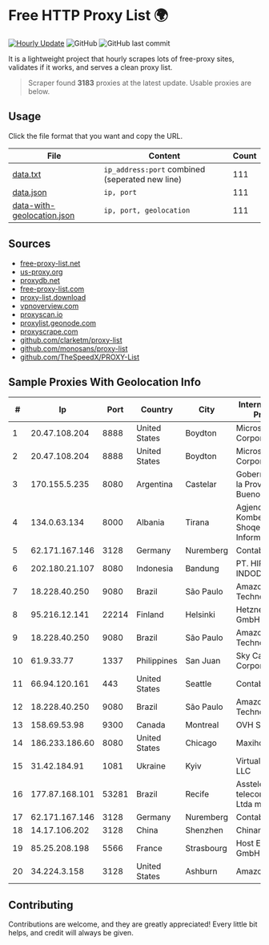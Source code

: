 
# Free HTTP Proxy List 🌍

[![Hourly Update](https://github.com/mertguvencli/http-proxy-list/actions/workflows/main.yml/badge.svg?branch=main)](https://github.com/mertguvencli/http-proxy-list/actions/workflows/main.yml)
![GitHub](https://img.shields.io/github/license/mertguvencli/http-proxy-list)
![GitHub last commit](https://img.shields.io/github/last-commit/mertguvencli/http-proxy-list)

It is a lightweight project that hourly scrapes lots of free-proxy sites, validates if it works, and serves a clean proxy list.


> Scraper found **3183** proxies at the latest update. Usable proxies are below.

## Usage

Click the file format that you want and copy the URL.


|File|Content|Count|
|----|-------|-----|
|[data.txt](https://raw.githubusercontent.com/mertguvencli/http-proxy-list/main/proxy-list/data.txt)|`ip_address:port` combined (seperated new line)|111|
|[data.json](https://raw.githubusercontent.com/mertguvencli/http-proxy-list/main/proxy-list/data.json)|`ip, port`|111|
|[data-with-geolocation.json](https://raw.githubusercontent.com/mertguvencli/http-proxy-list/main/proxy-list/data-with-geolocation.json)|`ip, port, geolocation`|111|

## Sources

* [free-proxy-list.net](https://free-proxy-list.net)
* [us-proxy.org](https://www.us-proxy.org)
* [proxydb.net](http://proxydb.net)
* [free-proxy-list.com](https://free-proxy-list.com/?page=&port=&type%5B%5D=http&type%5B%5D=https&up_time=0&search=Search)
* [proxy-list.download](https://www.proxy-list.download/HTTP)
* [vpnoverview.com](https://vpnoverview.com/privacy/anonymous-browsing/free-proxy-servers)
* [proxyscan.io](https://www.proxyscan.io)
* [proxylist.geonode.com](https://proxylist.geonode.com/api/proxy-list?limit=300&page=1&sort_by=lastChecked&sort_type=desc&protocols=http,https)
* [proxyscrape.com](https://api.proxyscrape.com/v2/?request=displayproxies&protocol=http&timeout=10000&country=all&ssl=all&anonymity=all)
* [github.com/clarketm/proxy-list](https://raw.githubusercontent.com/clarketm/proxy-list/master/proxy-list-raw.txt)
* [github.com/monosans/proxy-list](https://raw.githubusercontent.com/monosans/proxy-list/main/proxies/http.txt)
* [github.com/TheSpeedX/PROXY-List](https://raw.githubusercontent.com/TheSpeedX/PROXY-List/master/http.txt)


## Sample Proxies With Geolocation Info

|#|Ip|Port|Country|City|Internet Service Provider|
|-|--|----|-------|----|-------------------------|
|1|20.47.108.204|8888|United States|Boydton|Microsoft Corporation|
|2|20.47.108.204|8888|United States|Boydton|Microsoft Corporation|
|3|170.155.5.235|8080|Argentina|Castelar|Gobernacion de la Provincia de Buenos Aires|
|4|134.0.63.134|8000|Albania|Tirana|Agjencia Kombetare Shoqerise se Informacionit|
|5|62.171.167.146|3128|Germany|Nuremberg|Contabo GmbH|
|6|202.180.21.107|8080|Indonesia|Bandung|PT. HIPERNET INDODATA|
|7|18.228.40.250|9080|Brazil|São Paulo|Amazon Technologies Inc.|
|8|95.216.12.141|22214|Finland|Helsinki|Hetzner Online GmbH|
|9|18.228.40.250|9080|Brazil|São Paulo|Amazon Technologies Inc.|
|10|61.9.33.77|1337|Philippines|San Juan|Sky Cable Corporation|
|11|66.94.120.161|443|United States|Seattle|Contabo Inc.|
|12|18.228.40.250|9080|Brazil|São Paulo|Amazon Technologies Inc.|
|13|158.69.53.98|9300|Canada|Montreal|OVH SAS|
|14|186.233.186.60|8080|United States|Chicago|Maxihost LTDA|
|15|31.42.184.91|1081|Ukraine|Kyiv|Virtual Systems LLC|
|16|177.87.168.101|53281|Brazil|Recife|Asstelecom telecomunicaÔÔo Ltda me|
|17|62.171.167.146|3128|Germany|Nuremberg|Contabo GmbH|
|18|14.17.106.202|3128|China|Shenzhen|Chinanet|
|19|85.25.208.198|5566|France|Strasbourg|Host Europe GmbH|
|20|34.224.3.158|3128|United States|Ashburn|Amazon.com, Inc.|



## Contributing

Contributions are welcome, and they are greatly appreciated! Every
little bit helps, and credit will always be given.

